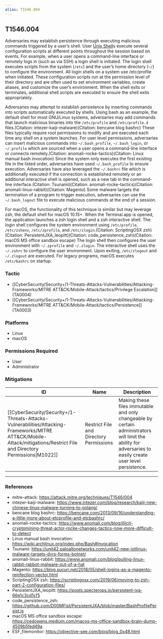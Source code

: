 ```yaml
---
alias: T1546.004
---
```


## T1546.004

Adversaries may establish persistence through executing malicious commands triggered by a user’s shell. User [Unix Shell](https://attack.mitre.org/techniques/T1059/004)s execute several configuration scripts at different points throughout the session based on events. For example, when a user opens a command-line interface or remotely logs in (such as via SSH) a login shell is initiated. The login shell executes scripts from the system (<code>/etc</code>) and the user’s home directory (<code>~/</code>) to configure the environment. All login shells on a system use /etc/profile when initiated. These configuration scripts run at the permission level of their directory and are often used to set environment variables, create aliases, and customize the user’s environment. When the shell exits or terminates, additional shell scripts are executed to ensure the shell exits appropriately. 

Adversaries may attempt to establish persistence by inserting commands into scripts automatically executed by shells. Using bash as an example, the default shell for most GNU/Linux systems, adversaries may add commands that launch malicious binaries into the <code>/etc/profile</code> and <code>/etc/profile.d</code> files.(Citation: intezer-kaiji-malware)(Citation: bencane blog bashrc) These files typically require root permissions to modify and are executed each time any shell on a system launches. For user level permissions, adversaries can insert malicious commands into <code>~/.bash_profile</code>, <code>~/.bash_login</code>, or <code>~/.profile</code> which are sourced when a user opens a command-line interface or connects remotely.(Citation: anomali-rocke-tactics)(Citation: Linux manual bash invocation) Since the system only executes the first existing file in the listed order, adversaries have used <code>~/.bash_profile</code> to ensure execution. Adversaries have also leveraged the <code>~/.bashrc</code> file which is additionally executed if the connection is established remotely or an additional interactive shell is opened, such as a new tab in the command-line interface.(Citation: Tsunami)(Citation: anomali-rocke-tactics)(Citation: anomali-linux-rabbit)(Citation: Magento) Some malware targets the termination of a program to trigger execution, adversaries can use the <code>~/.bash_logout</code> file to execute malicious commands at the end of a session. 

For macOS, the functionality of this technique is similar but may leverage zsh, the default shell for macOS 10.15+. When the Terminal.app is opened, the application launches a zsh login shell and a zsh interactive shell. The login shell configures the system environment using <code>/etc/profile</code>, <code>/etc/zshenv</code>, <code>/etc/zprofile</code>, and <code>/etc/zlogin</code>.(Citation: ScriptingOSX zsh)(Citation: PersistentJXA_leopitt)(Citation: code_persistence_zsh)(Citation: macOS MS office sandbox escape) The login shell then configures the user environment with <code>~/.zprofile</code> and <code>~/.zlogin</code>. The interactive shell uses the <code>~/.zshrc</code> to configure the user environment. Upon exiting, <code>/etc/zlogout</code> and <code>~/.zlogout</code> are executed. For legacy programs, macOS executes <code>/etc/bashrc</code> on startup.


### Tactic
- [[CyberSecurity/Security+/1-Threats-Attacks-Vulnerabilities/Attacking-Frameworks/MITRE ATT&CK/Mobile-Attack/tactics/Privilege Escalation]] (TA0004)
- [[CyberSecurity/Security+/1-Threats-Attacks-Vulnerabilities/Attacking-Frameworks/MITRE ATT&CK/Mobile-Attack/tactics/Persistence]] (TA0003)

### Platforms
- Linux
- macOS

### Permissions Required
- User
- Administrator

### Mitigations

| ID | Name | Description |
| --- | --- | --- |
| [[CyberSecurity/Security+/1-Threats-Attacks-Vulnerabilities/Attacking-Frameworks/MITRE ATT&CK/Mobile-Attack/mitigations/Restrict File and Directory Permissions\|M1022]] | Restrict File and Directory Permissions | Making these files immutable and only changeable by certain administrators will limit the ability for adversaries to easily create user level persistence. |


---
### References

- mitre-attack: https://attack.mitre.org/techniques/T1546/004
- intezer-kaiji-malware: https://www.intezer.com/blog/research/kaiji-new-chinese-linux-malware-turning-to-golang/
- bencane blog bashrc: https://bencane.com/2013/09/16/understanding-a-little-more-about-etcprofile-and-etcbashrc/
- anomali-rocke-tactics: https://www.anomali.com/blog/illicit-cryptomining-threat-actor-rocke-changes-tactics-now-more-difficult-to-detect
- Linux manual bash invocation: https://wiki.archlinux.org/index.php/Bash#Invocation
- Tsunami: https://unit42.paloaltonetworks.com/unit42-new-iotlinux-malware-targets-dvrs-forms-botnet/
- anomali-linux-rabbit: https://www.anomali.com/blog/pulling-linux-rabbit-rabbot-malware-out-of-a-hat
- Magento: https://blog.sucuri.net/2018/05/shell-logins-as-a-magento-reinfection-vector.html
- ScriptingOSX zsh: https://scriptingosx.com/2019/06/moving-to-zsh-part-2-configuration-files/
- PersistentJXA_leopitt: https://posts.specterops.io/persistent-jxa-66e1c3cd1cf5
- code_persistence_zsh: https://github.com/D00MFist/PersistentJXA/blob/master/BashProfilePersist.js
- macOS MS office sandbox escape: https://cedowens.medium.com/macos-ms-office-sandbox-brain-dump-4509b5fed49a
- ESF_filemonitor: https://objective-see.com/blog/blog_0x48.html
